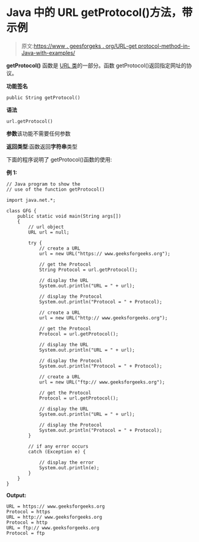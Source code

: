 # Java 中的 URL getProtocol()方法，带示例

> 原文:[https://www . geesforgeks . org/URL-get protocol-method-in-Java-with-examples/](https://www.geeksforgeeks.org/url-getprotocol-method-in-java-with-examples/)

**getProtocol()** 函数是 [URL 类](https://www.geeksforgeeks.org/url-class-java-examples/)的一部分。函数 getProtocol()返回指定网址的协议。

**功能签名**

```
public String getProtocol()

```

**语法**

```
url.getProtocol()

```

**参数**该功能不需要任何参数

**返回类型**:函数返回**字符串**类型

下面的程序说明了 getProtocol()函数的使用:

**例 1:**

```
// Java program to show the
// use of the function getProtocol()

import java.net.*;

class GFG {
    public static void main(String args[])
    {
        // url object
        URL url = null;

        try {
            // create a URL
            url = new URL("https:// www.geeksforgeeks.org");

            // get the Protocol
            String Protocol = url.getProtocol();

            // display the URL
            System.out.println("URL = " + url);

            // display the Protocol
            System.out.println("Protocol = " + Protocol);

            // create a URL
            url = new URL("http:// www.geeksforgeeks.org");

            // get the Protocol
            Protocol = url.getProtocol();

            // display the URL
            System.out.println("URL = " + url);

            // display the Protocol
            System.out.println("Protocol = " + Protocol);

            // create a URL
            url = new URL("ftp:// www.geeksforgeeks.org");

            // get the Protocol
            Protocol = url.getProtocol();

            // display the URL
            System.out.println("URL = " + url);

            // display the Protocol
            System.out.println("Protocol = " + Protocol);
        }

        // if any error occurs
        catch (Exception e) {

            // display the error
            System.out.println(e);
        }
    }
}
```

**Output:**

```
URL = https:// www.geeksforgeeks.org
Protocol = https
URL = http:// www.geeksforgeeks.org
Protocol = http
URL = ftp:// www.geeksforgeeks.org
Protocol = ftp

```